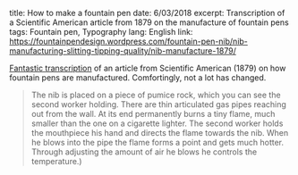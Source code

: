 title: How to make a fountain pen
date: 6/03/2018
excerpt: Transcription of a Scientific American article from 1879 on the manufacture of fountain pens
tags: Fountain pen, Typography
lang: English
link: https://fountainpendesign.wordpress.com/fountain-pen-nib/nib-manufacturing-slitting-tipping-quality/nib-manufacture-1879/

[Fantastic transcription](https://fountainpendesign.wordpress.com/fountain-pen-nib/nib-manufacturing-slitting-tipping-quality/nib-manufacture-1879/) of an article from Scientific American (1879) on how fountain pens are manufactured. Comfortingly, not a lot has changed.

>   The nib is placed on a piece of pumice rock, which you can see the second worker holding.  There are thin articulated gas pipes reaching out from the wall.  At its end permanently burns a tiny flame, much smaller than the one on a cigarette lighter. The second worker holds the mouthpiece his hand and directs the flame towards the nib. When he blows into the pipe the flame forms a point and gets much hotter.  Through adjusting the amount of air he blows he controls the temperature.)

